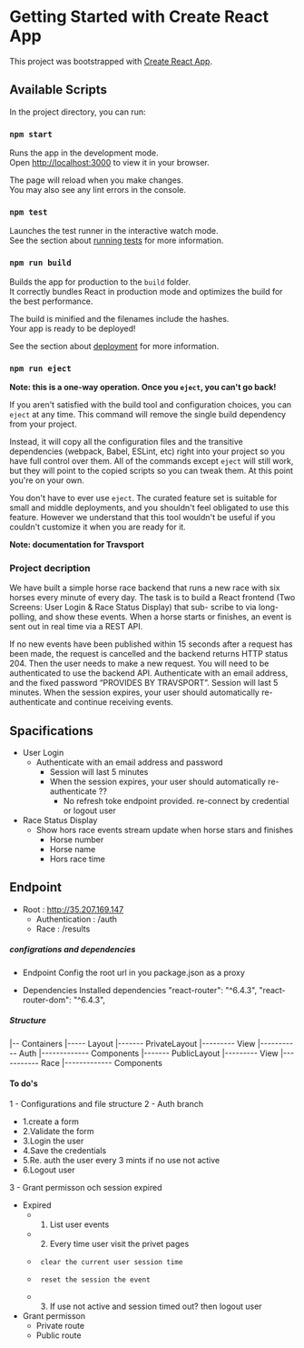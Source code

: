 # Getting Started with Create React App 

This project was bootstrapped with [Create React App](https://github.com/facebook/create-react-app).

## Available Scripts

In the project directory, you can run:

### `npm start`

Runs the app in the development mode.\
Open [http://localhost:3000](http://localhost:3000) to view it in your browser.

The page will reload when you make changes.\
You may also see any lint errors in the console.

### `npm test`

Launches the test runner in the interactive watch mode.\
See the section about [running tests](https://facebook.github.io/create-react-app/docs/running-tests) for more information.

### `npm run build`

Builds the app for production to the `build` folder.\
It correctly bundles React in production mode and optimizes the build for the best performance.

The build is minified and the filenames include the hashes.\
Your app is ready to be deployed!

See the section about [deployment](https://facebook.github.io/create-react-app/docs/deployment) for more information.

### `npm run eject`

**Note: this is a one-way operation. Once you `eject`, you can't go back!**

If you aren't satisfied with the build tool and configuration choices, you can `eject` at any time. This command will remove the single build dependency from your project.

Instead, it will copy all the configuration files and the transitive dependencies (webpack, Babel, ESLint, etc) right into your project so you have full control over them. All of the commands except `eject` will still work, but they will point to the copied scripts so you can tweak them. At this point you're on your own.

You don't have to ever use `eject`. The curated feature set is suitable for small and middle deployments, and you shouldn't feel obligated to use this feature. However we understand that this tool wouldn't be useful if you couldn't customize it when you are ready for it.


**Note: documentation for Travsport**

### Project decription 

We have built a simple horse race backend that runs a new race with six horses every minute of every day. The task is to build a React frontend (Two Screens: User Login & Race Status Display) that sub- scribe to via long-polling, and show these events. When a horse starts or finishes, an event is sent out in real time via a REST API.

If no new events have been published within 15 seconds after a request has been made, the request is cancelled and the backend returns HTTP status 204. Then the user needs to make a new request.
You will need to be authenticated to use the backend API. Authenticate with an email address, and the fixed password “PROVIDES BY TRAVSPORT”. Session will last 5 minutes. When the session expires, your user should automatically re- authenticate and continue receiving events.

## Spacifications
- User Login 
  - Authenticate with an email address and password
    - Session will last 5 minutes
    -  When the session expires, your user should automatically re- authenticate ?? 
       -  No refresh toke endpoint provided. re-connect by credential or logout user 
- Race Status Display
  - Show hors race events stream update when horse stars and finishes
    - Horse number 
    - Horse name
    - Hors race time

## Endpoint 
-  Root : http://35.207.169.147
   -  Authentication : /auth
   -  Race : /results

##### configrations and dependencies

- Endpoint
  Config the root url in you package.json as a proxy 
   
- Dependencies
  Installed dependencies 
    "react-router": "^6.4.3",
    "react-router-dom": "^6.4.3",


##### Structure 

|-- Containers
|----- Layout
|------- PrivateLayout 
|--------- View
|----------- Auth
|------------- Components
|------- PublicLayout
|--------- View
|----------- Race
|------------- Components


#### To do's

1 - Configurations and file structure
2 - Auth branch
   *  1.create a form 
   *  2.Validate the form
   *  3.Login the user
   *  4.Save the credentials 
   *  5.Re. auth the user every 3 mints if no use not active
   *  6.Logout user

3 - Grant permisson och session expired   
* Expired
   * 1. List user events
   * 2. Every time user visit the privet pages
   *      clear the current user session time
   *      reset the session the event
   * 3. If use not active and session timed out? then logout user
* Grant permisson
  * Private route 
  * Public route
  

